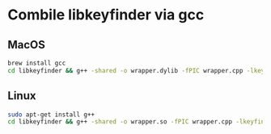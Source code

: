 # Combile libkeyfinder via gcc

## MacOS

```bash
brew install gcc
cd libkeyfinder && g++ -shared -o wrapper.dylib -fPIC wrapper.cpp -lkeyfinder
```

## Linux

```bash
sudo apt-get install g++
cd libkeyfinder && g++ -shared -o wrapper.so -fPIC wrapper.cpp -lkeyfinder
```